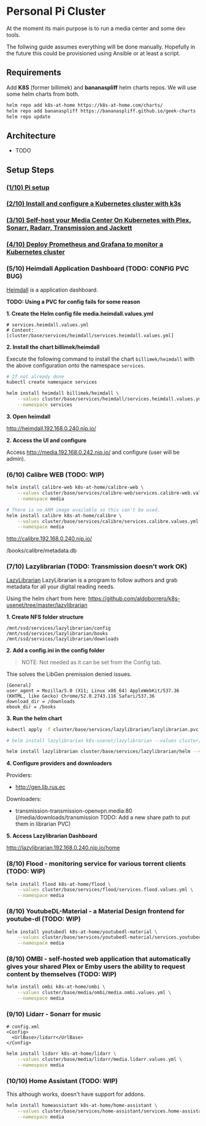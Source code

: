 # Personal Pi Cluster

At the moment its main purpose is to run a media center and some dev tools.

The follwing guide assumes everything will be done manually. Hopefully in the future this could be provisioned using Ansible or at least a script.

## Requirements

Add **K8S** (former billimek) and **bananaspliff** helm charts repos. We will use some helm charts from both.

```bash
helm repo add k8s-at-home https://k8s-at-home.com/charts/
helm repo add bananaspliff https://bananaspliff.github.io/geek-charts
helm repo update
```

## Architecture

- TODO

## Setup Steps

### [(1/10) Pi setup](1-pi-setup.md)

### [(2/10) Install and configure a Kubernetes cluster with k3s](2-install-k3s.md)

### [(3/10) Self-host your Media Center On Kubernetes with Plex, Sonarr, Radarr, Transmission and Jackett](3-media-center.md)

### [(4/10) Deploy Prometheus and Grafana to monitor a Kubernetes cluster](4-kubernetes-monitor.md)

### (5/10) Heimdall Application Dashboard (TODO: CONFIG PVC BUG)

[Heimdall](https://heimdall.site/) is a application dashboard.

**TODO: Using a PVC for config fails for some reason**

**1. Create the Helm config file media.heimdall.values.yml**

```
# services.heimdall.values.yml
# Content: [cluster/base/services/heimdall/services.heimdall.values.yml]
```

**2. Install the chart billimek/heimdall**

Execute the following command to install the chart `billimek/heimdall` with the above configuration onto the namespace `services`.

```bash
# If not already done
kubectl create namespace services

helm install heimdall billimek/heimdall \
    --values cluster/base/services/heimdall/services.heimdall.values.yml \
    --namespace services
```

**3. Open heimdall**

http://heimdall.192.168.0.240.nip.io/

**2. Access the UI and configure**

Access http://media.192.168.0.242.nip.io/ and configure (user will be admin).

### (6/10) Calibre WEB **(TODO: WIP)**

```bash
helm install calibre-web k8s-at-home/calibre-web \
    --values cluster/base/services/calibre-web/services.calibre-web.values.yml \
    --namespace media

# There is no ARM image available so this can't be used.
helm install calibre k8s-at-home/calibre \
    --values cluster/base/services/calibre/services.calibre.values.yml \
    --namespace media
```

http://calibre.192.168.0.240.nip.io/

/books/calibre/metadata.db

### (7/10) Lazylibrarian **(TODO: Transmission doesn't work OK)**

[LazyLibrarian](LazyLibrarian) LazyLibrarian is a program to follow authors and grab metadata for all your digital reading needs.

Using the helm chart from here: https://github.com/aldoborrero/k8s-usenet/tree/master/lazylibrarian

**1. Create NFS folder structure**

```
/mnt/ssd/services/lazylibrarian/config
/mnt/ssd/services/lazylibrarian/books
/mnt/ssd/services/lazylibrarian/downloads
```

**2. Add a config.ini in the config folder**

> NOTE: Not needed as it can be set from the Config tab.

Thie solves the LibGen premission denied issues.

```
[General]
user_agent = Mozilla/5.0 (X11; Linux x86_64) AppleWebKit/537.36 (KHTML, like Gecko) Chrome/52.0.2743.116 Safari/537.36
download_dir = /downloads
ebook_dir = /books
```

**3. Run the helm chart**

```bash
kubectl apply -f cluster/base/services/lazylibrarian/lazylibrarian.pvc.yml

# helm install lazylibrarian k8s-usenet/lazylibrarian --values cluster/base/services/lazylibrarian/services.lazylibrarian.values.yml --namespace services

helm install lazylibrarian cluster/base/services/lazylibrarian/helm --values cluster/base/services/lazylibrarian/services.lazylibrarian.values.yml --namespace services
```

**4. Configure providers and downloaders**

Providers:

* http://gen.lib.rus.ec

Downloaders:

* transmission-transmission-openvpn.media:80 (/media/downloads/transmission TODO: Add a new share path to put them in librarian PVC)

**5. Access Lazylibrarian Dashboard**

http://lazylibrarian.192.168.0.240.nip.io/home

### (8/10) Flood - monitoring service for various torrent clients **(TODO: WIP)**

```bash
helm install flood k8s-at-home/flood \
    --values cluster/base/services/flood/services.flood.values.yml \
    --namespace media
```

### (8/10) YoutubeDL-Material - a Material Design frontend for youtube-dl **(TODO: WIP)**

```bash
helm install youtubedl k8s-at-home/youtubedl-material \
    --values cluster/base/services/youtubedl-material/services.youtubedl-material.values.yml \
    --namespace media
```

### (8/10) OMBI - self-hosted web application that automatically gives your shared Plex or Emby users the ability to request content by themselves **(TODO: WIP)**

```bash
helm install ombi k8s-at-home/ombi \
    --values cluster/base/media/ombi/media.ombi.values.yml \
    --namespace media
```

### (9/10) Lidarr - Sonarr for music

```
# config.xml
<Config>
  <UrlBase>/lidarr</UrlBase>
</Config>
```

```bash
helm install lidarr k8s-at-home/lidarr \
    --values cluster/base/media/lidarr/media.lidarr.values.yml \
    --namespace media
```

### (10/10) Home Assistant **(TODO: WIP)**

This although works, doesn't have support for addons.

```bash
helm install homeassistant k8s-at-home/home-assistant \
    --values cluster/base/services/home-assistant/services.home-assistant.values.yml \
    --namespace media
```
